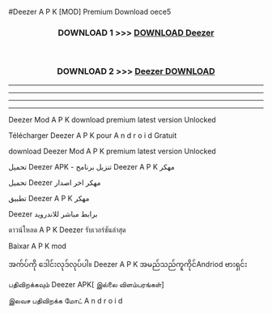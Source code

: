 #Deezer  A P K [MOD] Premium Download oece5



<div align="center">

<h3>DOWNLOAD 1 >>> <a href="https://teeasianyam.web.app?sq=Deezer ">DOWNLOAD Deezer  </a></h3><br>

<h3>DOWNLOAD 2 >>> <a href="https://teeasianyam.web.app?sq=Deezer  ">Deezer   DOWNLOAD </a></h3>

</div>


----------------------------------------------------------

----------------------------------------------------------

----------------------------------------------------------

----------------------------------------------------------


Deezer   Mod A P K download premium latest version Unlocked

Télécharger Deezer   A P K pour A n d r o i d Gratuit

download Deezer   Mod A P K premium latest version Unlocked

تحميل Deezer   APK - تنزيل برنامج Deezer   A P K مهكر

تحميل Deezer   مهكر اخر اصدار

تطبيق Deezer   A P K مهكر

Deezer   برابط مباشر للاندرويد

ดาวน์โหลด A P K Deezer   รับเวอร์ชันล่าสุด

Baixar A P K mod

အက်ပ်ကို ဒေါင်းလုဒ်လုပ်ပါ။ Deezer   A P K အမည်သည်ကူကိုင်Andriod ဗားရှင်း

பதிவிறக்கவும் Deezer   APK[ இல்லை விளம்பரங்கள்] 
 
இலவச பதிவிறக்க மோட் A n d r o i d



